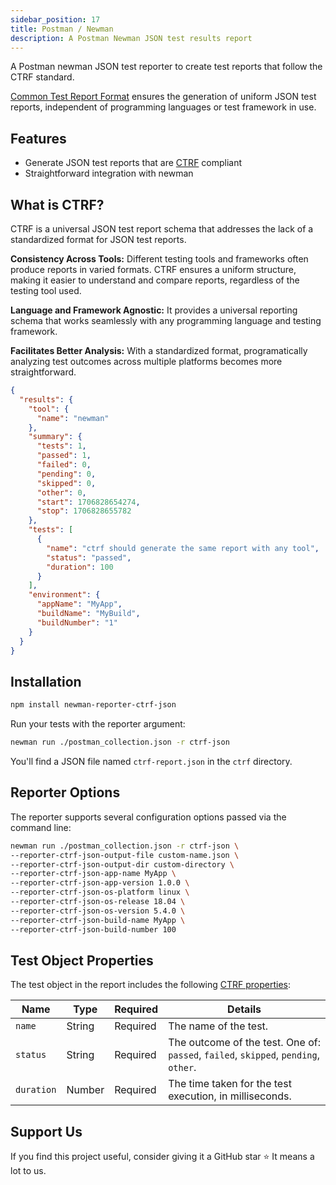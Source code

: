 ```yaml
---
sidebar_position: 17
title: Postman / Newman
description: A Postman Newman JSON test results report
---
```

A Postman newman JSON test reporter to create test reports that follow the CTRF standard.

[Common Test Report Format](https://ctrf.io) ensures the generation of uniform JSON test reports, independent of programming languages or test framework in use.

## Features

- Generate JSON test reports that are [CTRF](https://ctrf.io) compliant
- Straightforward integration with newman

## What is CTRF?

CTRF is a universal JSON test report schema that addresses the lack of a standardized format for JSON test reports.

**Consistency Across Tools:** Different testing tools and frameworks often produce reports in varied formats. CTRF ensures a uniform structure, making it easier to understand and compare reports, regardless of the testing tool used.

**Language and Framework Agnostic:** It provides a universal reporting schema that works seamlessly with any programming language and testing framework.

**Facilitates Better Analysis:** With a standardized format, programatically analyzing test outcomes across multiple platforms becomes more straightforward.

```json
{
  "results": {
    "tool": {
      "name": "newman"
    },
    "summary": {
      "tests": 1,
      "passed": 1,
      "failed": 0,
      "pending": 0,
      "skipped": 0,
      "other": 0,
      "start": 1706828654274,
      "stop": 1706828655782
    },
    "tests": [
      {
        "name": "ctrf should generate the same report with any tool",
        "status": "passed",
        "duration": 100
      }
    ],
    "environment": {
      "appName": "MyApp",
      "buildName": "MyBuild",
      "buildNumber": "1"
    }
  }
}
```

## Installation

```bash
npm install newman-reporter-ctrf-json
```

Run your tests with the reporter argument:

```bash
newman run ./postman_collection.json -r ctrf-json
```

You'll find a JSON file named `ctrf-report.json` in the `ctrf` directory.

## Reporter Options

The reporter supports several configuration options passed via the command line:

```bash
newman run ./postman_collection.json -r ctrf-json \
--reporter-ctrf-json-output-file custom-name.json \
--reporter-ctrf-json-output-dir custom-directory \
--reporter-ctrf-json-app-name MyApp \
--reporter-ctrf-json-app-version 1.0.0 \
--reporter-ctrf-json-os-platform linux \
--reporter-ctrf-json-os-release 18.04 \
--reporter-ctrf-json-os-version 5.4.0 \
--reporter-ctrf-json-build-name MyApp \
--reporter-ctrf-json-build-number 100
```

## Test Object Properties

The test object in the report includes the following [CTRF properties](https://ctrf.io/docs/schema/test):

| Name       | Type   | Required | Details                                                                             |
| ---------- | ------ | -------- | ----------------------------------------------------------------------------------- |
| `name`     | String | Required | The name of the test.                                                               |
| `status`   | String | Required | The outcome of the test. One of: `passed`, `failed`, `skipped`, `pending`, `other`. |
| `duration` | Number | Required | The time taken for the test execution, in milliseconds.                             |

## Support Us

If you find this project useful, consider giving it a GitHub star ⭐ It means a lot to us.
